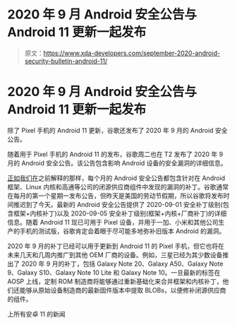 # 2020 年 9 月 Android 安全公告与 Android 11 更新一起发布

> 原文：<https://www.xda-developers.com/september-2020-android-security-bulletin-android-11/>

# 2020 年 9 月 Android 安全公告与 Android 11 更新一起发布

除了 Pixel 手机的 Android 11 更新，谷歌还发布了 2020 年 9 月的 Android 安全公告。

随着用于 Pixel 手机的 Android 11 的发布，谷歌周二也在 T2 发布了 2020 年 9 月的 Android 安全公告。该公告包含影响 Android 设备的安全漏洞的详细信息。

[正如我们在](https://www.xda-developers.com/how-android-security-patch-updates-work/)之前解释的那样，每个月的 Android 安全公告都包含针对在 Android 框架、Linux 内核和高通等公司的闭源供应商组件中发现的漏洞的补丁。谷歌通常在每月的第一个星期一发布公告，但昨天是美国的劳动节假期，所以谷歌将发布时间推迟到了今天。最新的 Android 安全公告提供了 2020-09-01 安全补丁级别(包含框架+内核补丁)以及 2020-09-05 安全补丁级别(框架+内核+厂商补丁)的详细信息。随着 Android 11 现已可用于 Pixel 设备，并用于一加、小米和其他公司生产的手机的测试版，谷歌肯定会着眼于尽可能多地弥补旧版本 Android 的漏洞。

2020 年 9 月的补丁已经可以用于更新到 Android 11 的 Pixel 手机，但它也将在未来几天和几周内推广到其他 OEM 厂商的设备。例如，三星已经为其少数设备推出了 2020 年 9 月的补丁，包括 Galaxy Note 20、Galaxy A50、Galaxy Note 9、Galaxy S10、Galaxy Note 10 Lite 和 Galaxy Note 10。一旦最新的标签在 AOSP 上线，定制 ROM 制造商将能够通过重新基础化来合并框架和内核补丁，他们还能够从原始设备制造商的最新固件版本中提取 BLOBs，以便修补闭源供应商的组件。

上所有安卓 11 的新闻